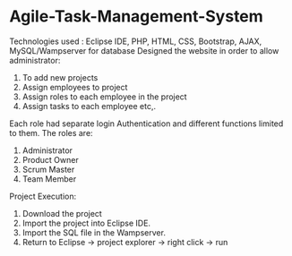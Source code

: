 # Agile-Task-Management-System

Technologies used : Eclipse IDE, PHP, HTML, CSS, Bootstrap, AJAX, MySQL/Wampserver for database
Designed the website in order to allow administrator:
1) To add new projects
2) Assign employees to project
3) Assign roles to each employee in the project
4) Assign tasks to each employee etc,. 

Each role had separate login Authentication and different functions limited to them.
The roles are:
1) Administrator
2) Product Owner
3) Scrum Master
4) Team Member

Project Execution:
1) Download the project
2) Import the project into Eclipse IDE.
3) Import the SQL file in the Wampserver.
4) Return to Eclipse -> project explorer -> right click -> run
